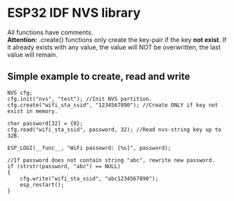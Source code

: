 # ESP32 IDF NVS library
All functions have comments.\
**Attention:** .create() functions only create the key-pair if the key **not exist**. If it already exists with any value, the value will NOT be overwritten, the last value will remain.

## Simple example to create, read and write
```
NVS cfg;
cfg.init("nvs", "test"); //Init NVS partition.
cfg.create("wifi_sta_ssid", "1234567890"); //Create ONLY if key not exist in memory.

char password[32] = {0};
cfg.read("wifi_sta_ssid", password, 32); //Read nvs-string key up to 32B.

ESP_LOGI(__func__, "WiFi passowrd: [%s]", password);

//If password does not contain string "abc", rewrite new password.
if (strstr(password, "abc") == NULL)
{
    cfg.write("wifi_sta_ssid", "abc1234567890");
    esp_restart();
}
```
